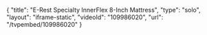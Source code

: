 {
    "title": "E-Rest Specialty InnerFlex 8-Inch Mattress",
    "type": "solo",
    "layout": "iframe-static",
    "videoId": "109986020",
    "url": "\/tvpembed\/109986020"
}